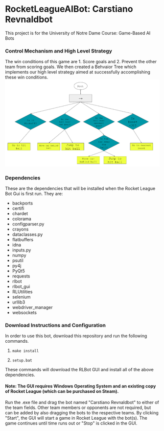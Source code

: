 # RocketLeagueAIBot: Carstiano Revnaldbot

This project is for the University of Notre Dame Course: Game-Based AI Bots

### Control Mechanism and High Level Strategy
The win conditions of this game are 1. Score goals and 2. Prevent the other team from scoring goals. We then created a Behvaior Tree which implements our high level strategy aimed at successfully accomplishing these win conditions.
![Btree](Btree.png)


### Dependencies
These are the dependencies that will be installed when the Rocket League Bot Gui is first run. They are:

- backports
- certifi
- chardet
- colorama
- configparser.py
- crayons
- dataclasses.py
- flatbuffers
- idna
- inputs.py
- numpy
- psutil
- py4j
- PyQt5
- requests
- rlbot
- rlbot_gui
- RLUtilities
- selenium
- urllib3
- webdriver_manager
- websockets

### Download Instructions and Configuration
In order to use this bot, download this repository and run the following commands.

1. `make install`

2. `setup.bat`

These commands will download the RLBot GUI and install all of the above dependencies.

#### Note: The GUI requires Windows Operating System and an existing copy of Rocket League (which can be purchased on Steam).

Run the .exe file and drag the bot named "Carstiano Revnaldbot" to either of the team fields.
Other team members or opponents are not required, but can be added by also dragging the bots to the respective teams.
By clicking "Start", the GUI will start a game in Rocket League with the bot(s).
The game continues until time runs out or "Stop" is clicked in the GUI.


